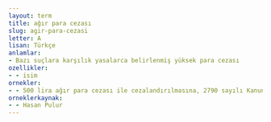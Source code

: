 ```yaml
---
layout: term
title: ağır para cezası
slug: agir-para-cezasi
letter: A
lisan: Türkçe
anlamlar:
- Bazı suçlara karşılık yasalarca belirlenmiş yüksek para cezası
ozellikler:
- - isim
ornekler:
- - 500 lira ağır para cezası ile cezalandırılmasına, 2790 sayılı Kanun gereğince para cezasının 30 misli artırılarak 45.000 lira ağır para cezası ile cezalandırılmasına...
orneklerkaynak:
- - Hasan Pulur
---
```


